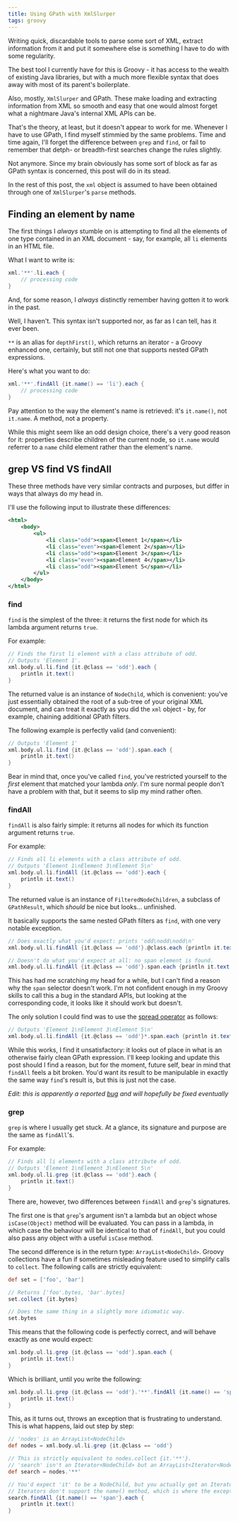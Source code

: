 ```yaml
---
title: Using GPath with XmlSlurper
tags: groovy
---
```

Writing quick, discardable tools to parse some sort of XML, extract information from it and put it somewhere else is
something I have to do with some regularity.

The best tool I currently have for this is Groovy - it has access to the wealth of existing Java libraries, but with a
much more flexible syntax that does away with most of its parent's boilerplate.

Also, mostly, `XmlSlurper` and GPath. These make loading and extracting information from XML so smooth and easy that
one would almost forget what a nightmare Java's internal XML APIs can be.

That's the theory, at least, but it doesn't appear to work for me. Whenever I have to use GPath, I find myself
stimmied by the same problems. Time and time again, I'll forget the difference between `grep` and `find`, or fail to
remember that detph- or breadth-first searches change the rules slightly.

Not anymore. Since my brain obviously has some sort of block as far as GPath syntax is concerned, this post will do in
its stead.

<!--more-->

In the rest of this post, the `xml` object is assumed to have been obtained through one of `XmlSlurper`'s `parse`
methods.

## Finding an element by name

The first things I *always* stumble on is attempting to find all the elements of one type contained in an XML document -
say, for example, all `li` elements in an HTML file.

What I want to write is:
```groovy
xml.'**'.li.each {
    // processing code
}
```

And, for some reason, I *always* distinctly remember having gotten it to work in the past.

Well, I haven't. This syntax isn't supported nor, as far as I can tell, has it ever been.

`**` is an alias for `depthFirst()`, which returns an iterator - a Groovy enhanced one, certainly, but still not one
that supports nested GPath expressions.

Here's what you want to do:

```groovy
xml.'**'.findAll {it.name() == 'li'}.each {
    // processing code
}
```

Pay attention to the way the element's name is retrieved: it's `it.name()`, not `it.name`. A method, not a property.

While this might seem like an odd design choice, there's a very good reason for it: properties describe children of the
current node, so `it.name` would referrer to a `name` child element rather than the element's name.

## grep VS find VS findAll

These three methods have very similar contracts and purposes, but differ in ways that always do my head in.

I'll use the following input to illustrate these differences:
```xml
<html>
    <body>
        <ul>
            <li class="odd"><span>Element 1</span></li>
            <li class="even"><span>Element 2</span></li>
            <li class="odd"><span>Element 3</span></li>
            <li class="even"><span>Element 4</span></li>
            <li class="odd"><span>Element 5</span></li>
        </ul>
    </body>
</html>
```


### find
`find` is the simplest of the three: it returns the first node for which its lambda argument returns `true`.

For example:
```groovy
// Finds the first li element with a class attribute of odd.
// Outputs 'Element 1'.
xml.body.ul.li.find {it.@class == 'odd'}.each {
    println it.text()
}
```

The returned value is an instance of `NodeChild`, which is convenient: you've just essentially obtained the root of a
sub-tree of your original XML document, and can treat it exactly as you did the `xml` object - by, for example, chaining additional GPath filters.

The following example is perfectly valid (and convenient):
```groovy
// Outputs 'Element 1'
xml.body.ul.li.find {it.@class == 'odd'}.span.each {
    println it.text()
}
```

Bear in mind that, once you've called `find`, you've restricted yourself to the *first* element that matched your
lambda *only*. I'm sure normal people don't have a problem with that, but it seems to slip my mind rather often.

### findAll
`findAll` is also fairly simple: it returns all nodes for which its function argument returns `true`.

For example:
```groovy
// Finds all li elements with a class attribute of odd.
// Outputs 'Element 1\nElement 3\nElement 5\n'
xml.body.ul.li.findAll {it.@class == 'odd'}.each {
    println it.text()
}
```

The returned value is an instance of `FilteredNodeChildren`, a subclass of `GPathResult`, which *should* be nice but
looks... unfinished.

It basically supports the same nested GPath filters as `find`, with one very notable exception.
```groovy
// Does exactly what you'd expect: prints 'odd\nodd\nodd\n'
xml.body.ul.li.findAll {it.@class == 'odd'}.@class.each {println it.text()}

// Doesn't do what you'd expect at all: no span element is found.
xml.body.ul.li.findAll {it.@class == 'odd'}.span.each {println it.text()}
```

This has had me scratching my head for a while, but I can't find a reason why the `span` selector doesn't work. I'm not
confident enough in my Groovy skills to call this a bug in the standard APIs, but looking at the corresponding code, it
looks like it should work but doesn't.

The only solution I could find was to use the
[spread operator](http://groovy.codehaus.org/Operators#Operators-SpreadOperator) as follows:
```groovy
// Outputs 'Element 1\nElement 3\nElement 5\n'
xml.body.ul.li.findAll {it.@class == 'odd'}*.span.each {println it.text()}
```

While this works, I find it unsatisfactory: it looks out of place in what is an otherwise fairly clean GPath expression.
I'll keep looking and update this post should I find a reason, but for the moment, future self, bear in mind that
`findAll` feels a bit broken. You'd want its result to be manipulable in exactly the same way `find`'s result is, but
this is just not the case.

_Edit: this is apparently a reported [bug](https://jira.codehaus.org/browse/GROOVY-6122) and will hopefully be fixed
eventually_


### grep
`grep` is where I usually get stuck. At a glance, its signature and purpose are the same as `findAll`'s.

For example:
```groovy
// Finds all li elements with a class attribute of odd.
// Outputs 'Element 1\nElement 3\nElement 5\n'
xml.body.ul.li.grep {it.@class == 'odd'}.each {
    println it.text()
}
```

There are, however, two differences between `findAll` and `grep`'s signatures.

The first one is that `grep`'s argument isn't a lambda but an object whose `isCase(Object)` method will be evaluated.
You can pass in a lambda, in which case the behaviour will be identical to that of `findAll`, but you could also pass
any object with a useful `isCase` method.

The second difference is in the return type: `ArrayList<NodeChild>`. Groovy collections have a fun if sometimes
misleading feature used to simplify calls to `collect`. The following calls are strictly equivalent:
```groovy
def set = ['foo', 'bar']

// Returns ['foo'.bytes, 'bar'.bytes]
set.collect {it.bytes}

// Does the same thing in a slightly more idiomatic way.
set.bytes
```

This means that the following code is perfectly correct, and will behave exactly as one would expect:
```groovy
xml.body.ul.li.grep {it.@class == 'odd'}.span.each {
    println it.text()
}
```

Which is brilliant, until you write the following:
```groovy
xml.body.ul.li.grep {it.@class == 'odd'}.'**'.findAll {it.name() == 'span'}.each {
    println it.text()
}
```
This, as it turns out, throws an exception that is frustrating to understand. This is what happens, laid out step by
step:
```groovy
// 'nodes' is an ArrayList<NodeChild>
def nodes = xml.body.ul.li.grep {it.@class == 'odd'}

// This is strictly equivalent to nodes.collect {it.'**'}.
// 'search' isn't an Iterator<NodeChild> but an ArrayList<Iterator<NodeChild>>
def search = nodes.'**'

// You'd expect 'it' to be a NodeChild, but you actually get an Iterator<NodeChild>.
// Iterators don't support the name() method, which is where the exception is raised.
search.findAll {it.name() == 'span'}.each {
    println it.text()
}
```
